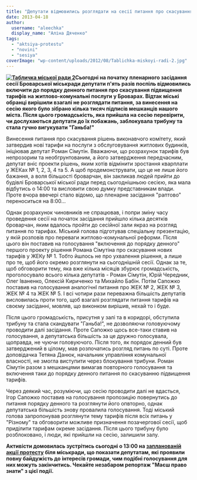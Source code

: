 ```yaml
---
title: "Депутати відмовились розглядати на сесії питання про скасування підвищення тарифів"
date: 2013-04-18
author: 
  username: "aleechka"
  display_name: "Аліна Дяченко"
tags: 
  - "aktsiya-protestu"
  - "novini"
  - "sesiya"
coverImage: "wp-content/uploads/2012/08/Tablichka-miskoyi-radi-2.jpg"
---
```


**[![Табличка міської ради 2](https://mpz.brovary.org/wp-content/uploads/2012/08/Tablichka-miskoyi-radi-2.jpg)](https://mpz.brovary.org/wp-content/uploads/2012/08/Tablichka-miskoyi-radi-2.jpg)Сьогодні на початку пленарного засідання сесії Броварської міськради депутати п'ять разів поспіль відмовились включити до порядку денного питання про скасування підвищення тарифів на житлово-комунальні послуги у Броварах. Відтак міські обранці вирішили взагалі не розглядати питання, за винесення на сесію якого було зібрано кілька тисяч підписів мешканців нашого міста. Після цього громадськість, яка прийшла на сесію перевірити, чи дослухаються депутати до їх побажань, заблокувала трибуну та стала гучно вигукувати "Ганьба!"**

Винесення питання про скасування рішень виконавчого комітету, який затвердив нові тарифи на послуги з обслуговування житлових будинків, ініціював депутат Роман Сімутін. Вважаючи, що розрахунок тарифів був непрозорим та необгрунтованим, а його затвердження передчасним, депутат вніс проекти рішень, яким хотів відмінити зростання кварплати у ЖЕКах № 1, 2, 3, 4 та 5. А щоб продемонструвати, що це не лише його бажання, а воля більшості броварчан, він закликав людей прийти до будівлі Броварської міської ради перед сьогоднішньою сесією, яка мала відбутись о 14:00 та висловити свою думку представникам влади. Проте вчора ввечері стало відомо, що пленарне засідання "раптово" переноситься на 8:00...

Однак розрахунок чиновників не спрацював, і попри зміну часу проведення сесії на початок засідання прийшло кілька десятків броварчан, яким вдалось пройти до сесійної зали якраз на розгляд питання по тарифах. Міський голова підготував спеціальну презентацію, у якій розповів про переваги житлово-комунальної реформи. Після цього він поставив на голосування "включення до порядку денного" першого проекту рішення Романа Сімутіна про скасування нових тарифів у ЖЕКу № 1. Тобто йшлось не про ухвалення рішення, а лише про те, щоб його окремо розглянути на сьогоднішній сесії. Однак за те, щоб обговорити тему, яка вже кілька місяців збурює громадськість, проголосувало всього кілька депутатів - Роман Сімутін, Юрій Чередник, Олег Іваненко, Олексій Кириченко та Михайло Бабін. Потім Сапожко поставив на голосування аналогічнІ питання про ЖЕК № 2, ЖЕК № 3, ЖЕК № 4 та ЖЕК № 5. І всі чотири рази переважна більшість депутатів висловилась проти того, щоб взагалі розглядати питання тарифів на своєму засіданні, мовляв, що виконком вирішив, нехай то і буде.

Після цього громадськість, присутня у залі та в коридорі, обступила трибуну та стала скандувати "Ганьба!", не дозволяючи головуючому проводити далі засідання. Проте Сапожко щось все-таки ставив на голосування, а депутатська більшість за це дружно голосувала, щоправда, не чуючи головуючого. Після того, як порядок денний був затверджений в цілому, мав розпочатись розгляд питань по суті. Проте доповідачка Тетяна Данюк, начальник управління комунальної власності, не змогла виступити через блокування трибуни. Роман Сімутін разом з мешканцями вимагав повторного голосування та включення таки до порядку денного питання по скасуванню підвищення тарифів.

Через деякий час, розуміючи, що сесію проводити далі не вдасться, Ігор Сапожко поставив на голосування пропозицію повернутись до питання порядку денного та розглянути його опвторно, однак депутатська більшість знову провалила голосування. Тоді міський голова запропонував розглянути тему тарифів після всіх питань у "Різному" та обговорити можливе призначення позачергової сесії, щоб приділити тарифам окреме засідання. Після цього трибуну було розблоковано, і люди, які прийшли на сесію, залишили залу.

**Активісти домовилась зустрітись сьогодні о 13:00 на [запланованій акції протесту](https://mpz.brovary.org/u-brovarah-gotuyutsya-privesti-vladu-do-tyami-pryamim-vplivom-meshkantsi-vimagatimut-zupiniti-mazhorskiy-bezpryedyel-ta-skasuvati-nezakonne-pidvishhennya-komunalnih-tarifiv/) біля міськради, що показати депутатам, які проявили повну байдужість до інтересів громади, чим подібні голосування для них можуть закінчитись. Чекайте незабаром репортаж "Маєш право знати" з цієї події.**
